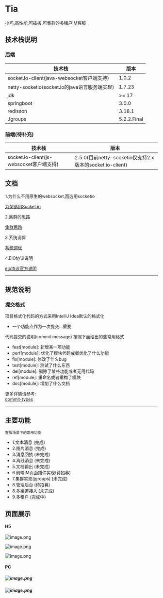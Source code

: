 # Tia

小巧,高性能,可插拔,可集群的多租户IM客服

## 技术栈说明

### 后端
| 技术栈 | 版本 |
| --- | --- |
| socket.io-client(java-websocket客户端支持) | 1.0.2 |
| netty-socketio(socket.io的java语言服务端实现) | 1.7.23 |
| jdk | >= 17 |
| springboot | 3.0.0 |
| redisson | 3.18.1 |
| Jgroups | 5.2.2.Final |


### 前端(待补充)
| 技术栈 | 版本 |
| --- | --- |
| socket.io-client(js-websocket客户端支持) | 2.5.0(目前netty-socketio仅支持2.x版本的socket.io-client) |


## 文档

1.为什么不用原生的websocket,而选用socketio

[为何选用Socket.io](https://github.com/yujuncai/Tia-im/blob/main/docs/%E4%B8%BA%E4%BD%95%E9%80%89%E7%94%A8%E7%9A%84%E6%98%AFSocket.io.md)

2.集群的思路

[集群思路](https://github.com/yujuncai/Tia-im/blob/main/docs/%E9%9B%86%E7%BE%A4%E6%80%9D%E8%B7%AF.md)

3.系统调优

[系统调优](https://github.com/yujuncai/Tia-im/blob/main/docs/%E7%B3%BB%E7%BB%9F%E8%B0%83%E4%BC%98.md)

4.EIO协议说明

[eio协议官方说明](https://socket.io/zh-CN/docs/v4/engine-io-protocol/#protocol)


---

## 规范说明

### 提交格式

项目格式化代码的方式采用IntelliJ Idea默认的格式化

- 一个功能点作为一次提交...重要

代码提交的说明(commit message) 按照下面给出的些常用格式

-  feat[module]: 新增某一项功能
-  perf[module]: 优化了模块代码或者优化了什么功能
-  fix[module]: 修改了什么bug
-  test[module]: 测试了什么东西
-  del[module]: 删除了某些功能或者无用代码
-  ref[module]: 重命名或者重构了模块
-  doc[module]: 增加了什么文档

更多详情请参考:<br />[commit-types](https://github.com/pvdlg/conventional-changelog-metahub#commit-types)

---

## 主要功能
    客服场景下的常用功能
- 1.文本消息 (完成)
- 2.图片消息 (完成)
- 3.消息回执 (未完成)
- 4.离线消息 (未完成)
- 5.文档输出 (未完成)
- 6.前端IM页面插件实现(待招募)
- 7.集群实现(jgroups) (未完成)
- 8.管理后台 (待招募)
- 8.多渠道接入 (未完成) 
- 9.多租户 (完成中) 


## 页面展示

#### H5

![image.png](https://cdn.nlark.com/yuque/0/2023/png/1608622/1677051430945-a33353ef-2903-458b-b8a6-7b9625822d91.png#averageHue=%2347c4cd&clientId=u119cd82b-b50f-4&from=paste&height=304&id=u8495bd0f&name=image.png&originHeight=795&originWidth=419&originalType=binary&ratio=1&rotation=0&showTitle=false&size=26001&status=done&style=none&taskId=uc3a4b5e1-0e5f-4190-b7d9-50ba4c96e5e&title=&width=160)

![image.png](https://cdn.nlark.com/yuque/0/2023/png/1608622/1677051504408-3f8af933-6017-4be6-8fa0-e23a74431f74.png#averageHue=%23fefefe&clientId=u119cd82b-b50f-4&from=paste&height=303&id=uc2bb633f&name=image.png&originHeight=783&originWidth=411&originalType=binary&ratio=1&rotation=0&showTitle=false&size=15490&status=done&style=none&taskId=ua324a1f2-bc3e-40a3-acf7-2d8c3019ce7&title=&width=159)

![image.png](https://cdn.nlark.com/yuque/0/2023/png/1608622/1677051674904-fd1a2c7c-19a5-4cfe-9950-83b5efdc2cb9.png#averageHue=%23fefefe&clientId=u119cd82b-b50f-4&from=paste&height=304&id=u06637072&name=image.png&originHeight=672&originWidth=316&originalType=binary&ratio=1&rotation=0&showTitle=false&size=10906&status=done&style=none&taskId=u7d414317-ef9d-4439-8cb9-e4bdc405129&title=&width=143)

#### PC

##### ![image.png](https://cdn.nlark.com/yuque/0/2023/png/1608622/1677051448560-c425894e-c469-4a71-a9a3-1fa2c1b79eb7.png#averageHue=%2349c8cb&clientId=u119cd82b-b50f-4&from=paste&height=184&id=u87c5b0a6&name=image.png&originHeight=744&originWidth=1936&originalType=binary&ratio=1&rotation=0&showTitle=false&size=29953&status=done&style=none&taskId=ue1942d29-b0e9-41bc-a304-08ba1240559&title=&width=478)

##### ![image.png](https://cdn.nlark.com/yuque/0/2023/png/1608622/1677051733875-2c0f4c77-f175-4c52-bf0d-d48614a76c91.png#averageHue=%23fefefe&clientId=u119cd82b-b50f-4&from=paste&height=239&id=u6763acfd&name=image.png&originHeight=968&originWidth=1923&originalType=binary&ratio=1&rotation=0&showTitle=false&size=26022&status=done&style=none&taskId=u999369f9-4c55-4a4f-90ee-2b03c06141c&title=&width=475)
